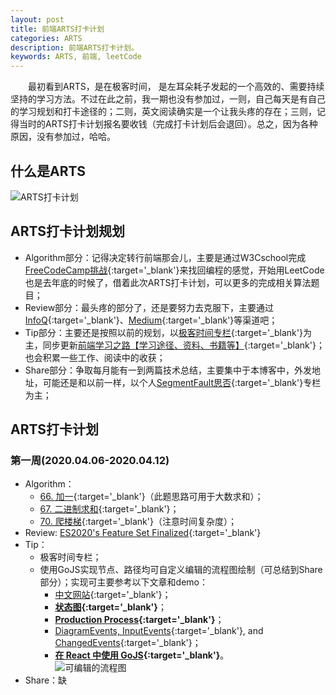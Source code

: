 ```yaml
---
layout: post
title: 前端ARTS打卡计划
categories: ARTS
description: 前端ARTS打卡计划。
keywords: ARTS, 前端, leetCode
---
```


&emsp;&emsp;最初看到ARTS，是在极客时间， 是左耳朵耗子发起的一个高效的、需要持续坚持的学习方法。不过在此之前，我一期也没有参加过，一则，自己每天是有自己的学习规划和打卡途径的；二则，英文阅读确实是一个让我头疼的存在；三则，记得当时的ARTS打卡计划报名要收钱（完成打卡计划后会退回）。总之，因为各种原因，没有参加过，哈哈。


## 什么是ARTS
![ARTS打卡计划]({{site.url}}{{site.baseurl}}/images/posts/arts/artsinfo.jpg?raw=true)   

## ARTS打卡计划规划
- Algorithm部分：记得决定转行前端那会儿，主要是通过W3Cschool完成[FreeCodeCamp挑战](https://www.w3cschool.cn/codecamp){:target='_blank'}来找回编程的感觉，开始用LeetCode也是去年底的时候了，借着此次ARTS打卡计划，可以更多的完成相关算法题目；
- Review部分：最头疼的部分了，还是要努力去克服下，主要通过[InfoQ](https://www.infoq.com/){:target='_blank'}、[Medium](https://medium.com/){:target='_blank'}等渠道吧；
- Tip部分：主要还是按照以前的规划，以[极客时间专栏](https://time.geekbang.org/){:target='_blank'}为主，同步更新[前端学习之路【学习途径、资料、书籍等】](https://king-hcj.github.io/2019/12/22/front-end-engineer/){:target='_blank'}；也会积累一些工作、阅读中的收获；
- Share部分：争取每月能有一到两篇技术总结，主要集中于本博客中，外发地址，可能还是和以前一样，以个人[SegmentFault思否](https://segmentfault.com/u/king_hcj/articles){:target='_blank'}专栏为主；

## ARTS打卡计划
### 第一周(2020.04.06-2020.04.12)
- Algorithm：
   - [66. 加一](https://leetcode-cn.com/problems/plus-one/){:target='_blank'}（此题思路可用于大数求和）；
   - [67. 二进制求和](https://leetcode-cn.com/problems/add-binary/){:target='_blank'}；
   - [70. 爬楼梯](https://leetcode-cn.com/problems/climbing-stairs/){:target='_blank'}（注意时间复杂度）；
- Review: [ES2020's Feature Set Finalized](https://www.infoq.com/news/2020/04/es2020-features/?itm_source=infoq&itm_medium=popular_widget&itm_campaign=popular_content_list&itm_content=){:target='_blank'}
- Tip：
   - 极客时间专栏；
   - 使用GoJS实现节点、路径均可自定义编辑的流程图绘制（可总结到Share部分）；实现可主要参考以下文章和demo：
      - [中文网站](https://gojs.net.cn/index.html){:target='_blank'}；
      - **[状态图](https://gojs.net.cn/samples/stateChart.html){:target='_blank'}**；
      - **[Production Process](https://gojs.net.cn/samples/productionProcess.html){:target='_blank'}**；
      - [DiagramEvents, InputEvents](https://gojs.net/latest/intro/events.html){:target='_blank'}, and [ChangedEvents](https://gojs.net/latest/intro/changedEvents.html){:target='_blank'}；
      - **[在 React 中使用 GoJS](https://gojs.net.cn/intro/react.html#stateful){:target='_blank'}**。   
      ![可编辑的流程图]({{site.url}}{{site.baseurl}}/images/posts/arts/gojs.png?raw=true)   
- Share：缺
